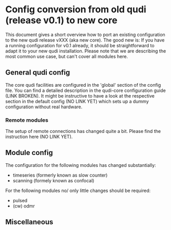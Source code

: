 # Config conversion from old qudi (release v0.1) to new core 
This document gives a short overview how to port an existing configuration to the new qudi release vXXX (aka new core). The good new is: If you have a running configuration for v0.1 already,
it should be straightforward to adapt it to your new qudi installation.
Please note that we are describing the most common use case, but can't cover all modules here. 

## General qudi config

The core qudi facilities are configured in the 'global' section of the config file. You can find a detailed description in the qudi-core configuration guide (LINK BROKEN).
It might be instructive to have a look at the respective section in the default config (NO LINK YET) which sets up a dummy configuration without real hardware.

### Remote modules

The setup of remote connections has changed quite a bit. Please find the instruction here (NO LINK YET).

## Module config

The configuration for the following modules has changed substantially:
- timeseries (formerly known as slow counter)
- scanning (formely known as confocal)

For the following modules no/ only little changes should be required:
- pulsed
- (cw) odmr

## Miscellaneous


